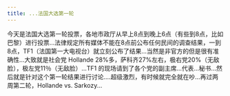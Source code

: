 ```yaml
---
title: ...法国大选第一轮
---
```


今天是法国大选第一轮投票，各地市政厅从早上8点到晚上6点（有些到8点，比如巴黎）进行投票...法律规定所有媒体不能在8点前公布任何民间的调查结果，一到8点，TF1（法国第一大电视台）就立刻公布了结果...当然是非官方的但是很有准确性...大致就是社会党 Hollande 28%多，萨科齐27%左右，极右党20%（无敌脸），极左党11％（无敌脸）...TF1 的现场请到了各个党的副主席...代表...秘书...然后就是针对这个第一轮结果进行讨论....超级激烈，有时候就完全就在吵...再过两周第二轮，Hollande vs. Sarkozy...

